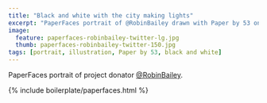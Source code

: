 ```yaml
---
title: "Black and white with the city making lights"
excerpt: "PaperFaces portrait of @RobinBailey drawn with Paper by 53 on an iPad."
image: 
  feature: paperfaces-robinbailey-twitter-lg.jpg
  thumb: paperfaces-robinbailey-twitter-150.jpg
tags: [portrait, illustration, Paper by 53, black and white]
---
```


PaperFaces portrait of project donator [@RobinBailey](http://twitter.com/RobinBailey).

{% include boilerplate/paperfaces.html %}